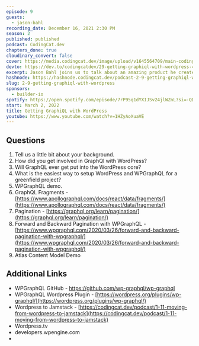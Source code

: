 ```yaml
---
episode: 9
guests:
  - jason-bahl
recording_date: December 16, 2021 2:30 PM
season: 2
published: published
podcast: CodingCat.dev
chapters_done: true
cloudinary_convert: false
cover: https://media.codingcat.dev/image/upload/v1645564709/main-codingcatdev-photo/getting_graphiql_with_wordpress.jpg
devto: https://dev.to/codingcatdev/29-getting-graphiql-with-wordpress-41a9
excerpt: Jason Bahl joins us to talk about an amazing product he created that lets WordPress become headless with a GraphQL
hashnode: https://hashnode.codingcat.dev/podcast-2-9-getting-graphiql-with-wordpress
slug: 2-9-getting-graphiql-with-wordpress
sponsors:
  - builder-io
spotify: https://open.spotify.com/episode/7rP95q1dYXIJSv24jlWZnL?si=-QD47HmpSLapVF1VMSBbhw
start: March 2, 2022
title: Getting GraphiQL with WordPress
youtube: https://www.youtube.com/watch?v=1HZyAoXuaVE
---
```


## Questions

1. Tell us a little bit about your background.
2. How did you get involved in GraphQl with WordPress?
3. Will GraphQL ever get put into the WordPress core?
4. What is the easiest way to setup WordPress and WPGraphQL for a greenfield project?
5. WPGraphQL demo.
6. GraphQL Fragments - [https://www.apollographql.com/docs/react/data/fragments/](https://www.apollographql.com/docs/react/data/fragments/)
7. Pagination - [https://graphql.org/learn/pagination/](https://graphql.org/learn/pagination/)
8. Forward and Backward Pagination with WPGraphQL - [https://www.wpgraphql.com/2020/03/26/forward-and-backward-pagination-with-wpgraphql/](https://www.wpgraphql.com/2020/03/26/forward-and-backward-pagination-with-wpgraphql/)
9. Atlas Content Model Demo

## Additional Links

- WPGraphQL GitHub - https://github.com/wp-graphql/wp-graphql
- WPGraphQL Wordpress Plugin - [https://wordpress.org/plugins/wp-graphql/](https://wordpress.org/plugins/wp-graphql/)
- Wordpress to Jamstack - [https://codingcat.dev/podcast/1-11-moving-from-wordpress-to-jamstack](https://codingcat.dev/podcast/1-11-moving-from-wordpress-to-jamstack)
- Wordpress.tv
- developers.wpengine.com
-
